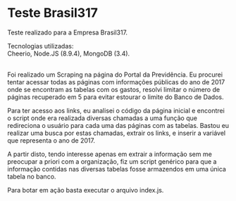 # Teste Brasil317

Teste realizado para a Empresa Brasil317.

Tecnologias utilizadas:<br/>Cheerio, Node.JS (8.9.4), MongoDB (3.4).<br/>
<br/>

Foi realizado um Scraping na página do Portal da Previdência. Eu procurei tentar acessar todas as páginas com informações públicas do ano de 2017 onde se encontram as tabelas com os gastos, resolvi limitar o número de páginas recuperado em 5 para evitar estourar o limite do Banco de Dados.

Para ter acesso aos links, eu analisei o código da página inicial e encontrei o script onde era realizada diversas chamadas a uma função que redireciona o usuário para cada uma das páginas com as tabelas. Bastou eu realizar uma busca por estas chamadas, extrair os links, e inserir a variável que representa o ano de 2017.

A partir disto, tendo interesse apenas em extrair a informação sem me preocupar a priori com a organização, fiz um script genérico para que a informação contidas nas diversas tabelas fosse armazendos em uma única tabela no banco. 

Para botar em ação basta executar o arquivo index.js.
